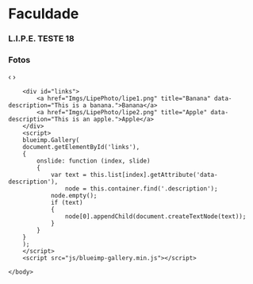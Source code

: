 # [](#header-1)Faculdade

### [](#header-3)L.I.P.E. TESTE 18


<html>
    <head>
        <link rel="stylesheet" href="css/blueimp-gallery.min.css"><!-- Stylesheet -->
    </head>
    <body>        
        <div id="blueimp-image-carousel" class="blueimp-gallery blueimp-gallery-carousel">
            <div class="slides"></div>
            <h3 class="title">Fotos</h3>
            <a class="prev">‹</a>
            <a class="next">›</a>
            <a class="play-pause"></a>
        </div>
        
        <div id="links">
            <a href="Imgs/LipePhoto/lipe1.png" title="Banana" data-description="This is a banana.">Banana</a>
            <a href="Imgs/LipePhoto/lipe2.png" title="Apple" data-description="This is an apple.">Apple</a>
        </div>
        <script>
        blueimp.Gallery(
        document.getElementById('links'),
        {
            onslide: function (index, slide) 
            {
                var text = this.list[index].getAttribute('data-description'),
                    node = this.container.find('.description');
                node.empty();
                if (text) 
                {
                    node[0].appendChild(document.createTextNode(text));
                }
            }
        }
        );
        </script>
        <script src="js/blueimp-gallery.min.js"></script>

    </body>
</html>
